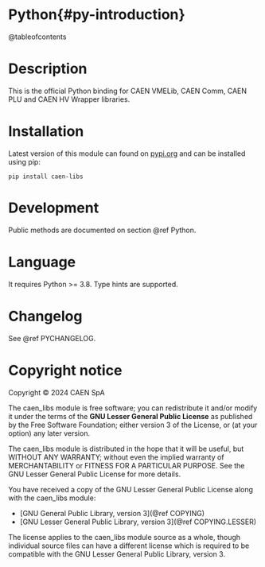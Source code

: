 # Python{#py-introduction}
@tableofcontents

# Description
This is the official Python binding for CAEN VMELib, CAEN Comm, CAEN PLU and CAEN HV Wrapper libraries.

# Installation
Latest version of this module can found on [pypi.org](https://pypi.org/project/caen-libs/)
and can be installed using pip:

    pip install caen-libs

# Development
Public methods are documented on section @ref Python.

# Language
It requires Python >= 3.8. Type hints are supported.

# Changelog
See @ref PYCHANGELOG.

# Copyright notice
Copyright &copy; 2024 CAEN SpA

The caen_libs module is free software; you can redistribute it and/or
modify it under the terms of the **GNU Lesser General Public
License** as published by the Free Software Foundation; either
version 3 of the License, or (at your option) any later version.

The caen_libs module is distributed in the hope that it will be useful,
but WITHOUT ANY WARRANTY; without even the implied warranty of
MERCHANTABILITY or FITNESS FOR A PARTICULAR PURPOSE. See the GNU
Lesser General Public License for more details.

You have received a copy of the GNU Lesser General Public License along
with the caen_libs module:
- [GNU General Public Library, version 3](@ref COPYING)
- [GNU Lesser General Public Library, version 3](@ref COPYING.LESSER)

The license applies to the caen_libs module source as a whole, though
individual source files can have a different license which is required to be
compatible with the GNU Lesser General Public Library, version 3.
